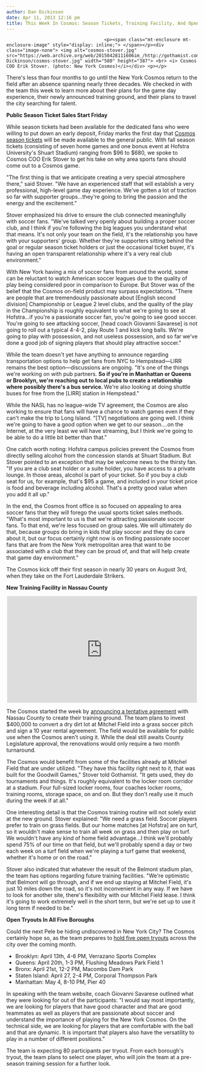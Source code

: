 ```yaml
---
author: Dan Dickinson
date: Apr 11, 2013 12:16 pm
title: This Week In Cosmos: Season Tickets, Training Facility, And Open Tryouts
---
```


	
										<p><span class="mt-enclosure mt-enclosure-image" style="display: inline;"> </span></p><div class="image-none"> <img alt="cosmos-stover.jpg" src="https://web.archive.org/web/20150428111606im_/http://gothamist.com/attachments/Dan Dickinson/cosmos-stover.jpg" width="580" height="387"> <br> <i> Cosmos COO Erik Stover. (photo: New York Cosmos)</i></div> <p></p>

<p>There&apos;s less than four months to go until the New York Cosmos return to the field after an absence spanning nearly three decades. We checked in with the team this week to learn more about their plans for the game day experience, their newly announced training ground, and their plans to travel the city searching for talent.</p>

<p><strong>Public Season Ticket Sales Start Friday</strong></p>

<p>While season tickets had been available for the dedicated fans who were willing to put down an early deposit, Friday marks the first day that <a href="https://web.archive.org/web/20150428111606/http://nycosmos.com/tickets">Cosmos season tickets</a> will be made available to the general public.  With fall season tickets (consisting of seven home games and one bonus event at Hofstra University&apos;s Shuart Stadium) ranging from $96 to $680, we spoke to Cosmos COO Erik Stover to get his take on why area sports fans should come out to a Cosmos game.</p>

<p>&quot;The first thing is that we anticipate creating a very special atmosphere there,&quot; said Stover. &quot;We have an experienced staff that will establish a very professional, high-level game day experience.  We&apos;ve gotten a lot of traction so far with supporter groups...they&apos;re going to bring the passion and the energy and the excitement.&quot;</p>

<p>Stover emphasized his drive to ensure the club connected meaningfully with soccer fans.  &quot;We&apos;ve talked very openly about building a proper soccer club, and I think if you&apos;re following the big leagues you understand what that means.  It&apos;s not only your team on the field, it&apos;s the relationship you have with your supporters&apos; group.  Whether they&apos;re supporters sitting behind the goal or regular season ticket holders or just the occasional ticket buyer, it&apos;s having an open transparent relationship where it&apos;s a very real club environment.&quot;</p>

<p>With New York having a mix of soccer fans from around the world, some can be reluctant to watch American soccer leagues due to the quality of play being considered poor in comparison to Europe.  But Stover was of the belief that the Cosmos on-field product may surpass expectations.  &quot;There are people that are tremendously passionate about [English second division] Championship or League 2 level clubs, and the quality of the play in the Championship is roughly equivalent to what we&apos;re going to see at Hofstra...if you&apos;re a passionate soccer fan, you&apos;re going to see good soccer.  You&apos;re going to see attacking soccer, [head coach Giovanni Savarese] is not going to roll out a typical 4-4-2, play Route 1 and kick long balls.  We&apos;re going to play with possession, and not useless possession, and so far we&apos;ve done a good job of signing players that should play attractive soccer.&quot;</p>

<p>While the team doesn&apos;t yet have anything to announce regarding transportation options to help get fans from NYC to Hempstead&#x2014;LIRR remains the best option&#x2014;discussions are ongoing.  &quot;It&apos;s one of the things we&apos;re working on with pub partners.  <b>So if you&apos;re in Manhattan or Queens or Brooklyn, we&apos;re reaching out to local pubs to create a relationship where possibly there&apos;s a bus service. </b> We&apos;re also looking at doing shuttle buses for free from the [LIRR] station in Hempstead.&quot;</p>

<p>While the NASL has no league-wide TV agreement, the Cosmos are also working to ensure that fans will have a chance to watch games even if they can&apos;t make the trip to Long Island.  &quot;[TV] negotiations are going well.  I think we&apos;re going to have a good option when we get to our season....on the Internet, at the very least we will have streaming, but I think we&apos;re going to be able to do a little bit better than that.&quot;</p>

<p>One catch worth noting: Hofstra campus policies prevent the Cosmos from directly selling alcohol from the concession stands at Shuart Stadium.  But Stover pointed to an exception that may be welcome news to the thirsty fan. &quot;If you are a club seat holder or a suite holder, you have access to a private lounge.  In those areas, alcohol is part of your ticket.  So if you buy a club seat for us, for example, that&apos;s $95 a game, and included in your ticket price is food and beverage including alcohol.  That&apos;s a pretty good value when you add it all up.&quot;</p>

<p>In the end, the Cosmos front office is so focused on appealing to area soccer fans that they will forego the usual sports ticket sales methods. &quot;What&apos;s most important to us is that we&apos;re attracting passionate soccer fans.  To that end, we&apos;re less focused on group sales.  We will ultimately do that, because groups do bring in kids that play soccer and they do care about it, but our focus certainly right now is on finding passionate soccer fans that are from the New York metropolitan area that want to be associated with a club that they can be proud of, and that will help create that game day environment.&quot;</p>

<p>The Cosmos kick off their first season in nearly 30 years on August 3rd, when they take on the Fort Lauderdale Strikers.</p>

<p><strong>New Training Facility in Nassau County</strong></p>

<center><iframe src="https://web.archive.org/web/20150428111606if_/http://player.vimeo.com/video/63589240" width="500" height="281" frameborder="0" webkitallowfullscreen="" mozallowfullscreen="" allowfullscreen></iframe> </center>

<p>The Cosmos started the week by <a href="https://web.archive.org/web/20150428111606/http://www.nassaucountyny.gov/agencies/CountyExecutive/NewsRelease/2013/04-09-2013.html">announcing a tentative agreement</a> with Nassau County to create their training ground. The team plans to invest $400,000 to convert a dry dirt lot at Mitchel Field into a grass soccer pitch and sign a 10 year rental agreement.  The field would be available for public use when the Cosmos aren&apos;t using it.  While the deal still awaits County Legislature approval, the renovations would only require a two month turnaround.</p>

<p>The Cosmos would benefit from some of the facilities already at Mitchel Field that are under utilized.  &quot;They have this facility right next to it, that was built for the Goodwill Games,&quot; Stover told Gothamist.  &quot;It gets used, they do tournaments and things.  It&apos;s roughly equivalent to the locker room corridor at a stadium.  Four full-sized locker rooms, four coaches locker rooms, training rooms, storage space, on and on.  But they don&apos;t really use it much during the week if at all.&quot;</p>

<p>One interesting detail is that the Cosmos training routine will not solely exist at the new ground.  Stover explained: &quot;We need a grass field.  Soccer players prefer to train on grass fields.  But our home matches [at Hofstra] are on turf, so it wouldn&apos;t make sense to train all week on grass and then play on turf.  We wouldn&apos;t have any kind of home field advantage...I think we&apos;ll probably spend 75% of our time on that field, but we&apos;ll probably spend a day or two each week on a turf field when we&apos;re playing a turf game that weekend, whether it&apos;s home or on the road.&quot;</p>

<p>Stover also indicated that whatever the result of the Belmont stadium plan, the team has options regarding future training facilities.  &quot;We&apos;re optimistic that Belmont will go through, and if we end up staying at Mitchel Field, it&apos;s just 10 miles down the road, so it&apos;s not inconvenient in any way. If we have to look for another site, there&apos;s flexibility with our Mitchel Field lease. I think it&apos;s going to work extremely well in the short term, but we&apos;re set up to use it long term if needed to be.&quot;</p>

<p><strong>Open Tryouts In All Five Boroughs</strong></p>

<p>Could the next Pele be hiding undiscovered in New York City?  The Cosmos certainly hope so, as the team prepares to <a href="https://web.archive.org/web/20150428111606/http://nycosmos.com/news/cosmos-hold-five-open-tryouts-throughout-nyc">hold five open tryouts</a> across the city over the coming month.   </p>

<ul>
<li>Brooklyn: April 13th, 4-6 PM, Verrazano Sports Complex</li>
<li>Queens: April 20th, 1-3 PM, Flushing Meadows Park Field 1</li>
<li>Bronx: April 21st, 12-2 PM, Macombs Dam Park</li>
<li>Staten Island: April 27, 2-4 PM, Corporal Thompson Park</li>
<li>Manhattan: May 4, 8-10 PM, Pier 40</li>
</ul>

<p>In speaking with the team website, coach Giovanni Savarese outlined what they were looking for out of the participants: &quot;I would say most importantly, we are looking for players that have good character and that are good teammates as well as players that are passionate about soccer and understand the importance of playing for the New York Cosmos. On the technical side, we are looking for players that are comfortable with the ball and that are dynamic. It is important that players also have the versatility to play in a number of different positions.&quot;</p>

<p>The team is expecting 80 participants per tryout.  From each borough&apos;s tryout, the team plans to select one player, who will join the team at a pre-season training session for a further look.</p>					
										
									
				